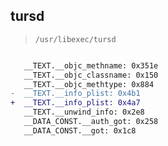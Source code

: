 ## tursd

> `/usr/libexec/tursd`

```diff

   __TEXT.__objc_methname: 0x351e
   __TEXT.__objc_classname: 0x150
   __TEXT.__objc_methtype: 0x884
-  __TEXT.__info_plist: 0x4b1
+  __TEXT.__info_plist: 0x4a7
   __TEXT.__unwind_info: 0x2e8
   __DATA_CONST.__auth_got: 0x258
   __DATA_CONST.__got: 0x1c8

```
